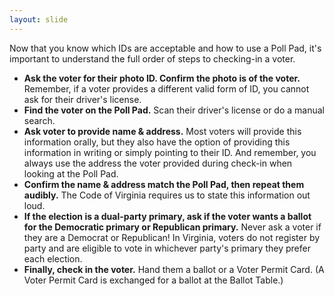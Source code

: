```yaml
---
layout: slide
---
```


Now that you know which IDs are acceptable and how to use a Poll Pad, it&#39;s important to understand the full order of steps to checking-in a voter.

- **Ask the voter for their photo ID. Confirm the photo is of the voter.** Remember, if a voter provides a different valid form of ID, you cannot ask for their driver&#39;s license.
- **Find the voter on the Poll Pad.** Scan their driver&#39;s license or do a manual search.
- **Ask voter to provide name &amp; address.** Most voters will provide this information orally, but they also have the option of providing this information in writing or simply pointing to their ID. And remember, you always use the address the voter provided during check-in when looking at the Poll Pad.
- **Confirm the name &amp; address match the Poll Pad, then repeat them audibly.** The Code of Virginia requires us to state this information out loud.
- **If the election is a dual-party primary, ask if the voter wants a ballot for the Democratic primary or Republican primary.** Never ask a voter if they are a Democrat or Republican! In Virginia, voters do not register by party and are eligible to vote in whichever party&#39;s primary they prefer each election.
- **Finally, check in the voter.** Hand them a ballot or a Voter Permit Card. (A Voter Permit Card is exchanged for a ballot at the Ballot Table.)